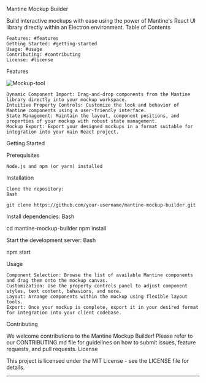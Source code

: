 Mantine Mockup Builder

Build interactive mockups with ease using the power of Mantine's React UI library directly within an Electron environment.
Table of Contents

    Features: #features
    Getting Started: #getting-started
    Usage: #usage
    Contributing: #contributing
    License: #license

Features

![Mockup-tool](https://github.com/Bluebull7/mockup-builder/assets/109493714/6983d8c3-3171-4751-a9d9-10ed81983246)

    Dynamic Component Import: Drag-and-drop components from the Mantine library directly into your mockup workspace.
    Intuitive Property Controls: Customize the look and behavior of Mantine components using a user-friendly interface.
    State Management: Maintain the layout, component positions, and properties of your mockup with robust state management.
    Mockup Export: Export your designed mockups in a format suitable for integration into your main React project.

Getting Started

Prerequisites

    Node.js and npm (or yarn) installed

Installation

    Clone the repository:
    Bash

    git clone https://github.com/your-username/mantine-mockup-builder.git

Install dependencies:
Bash

cd mantine-mockup-builder 
npm install 

Start the development server:
Bash

npm start

Usage

    Component Selection: Browse the list of available Mantine components and drag them onto the mockup canvas.
    Customization: Use the property controls panel to adjust component styles, text content, behaviors, and more.
    Layout: Arrange components within the mockup using flexible layout tools.
    Export: Once your mockup is complete, export it in your desired format for integration into your client codebase.

Contributing

We welcome contributions to the Mantine Mockup Builder! Please refer to our CONTRIBUTING.md file for guidelines on how to submit issues, feature requests, and pull requests.
License

This project is licensed under the MIT License - see the LICENSE file for details.

---
